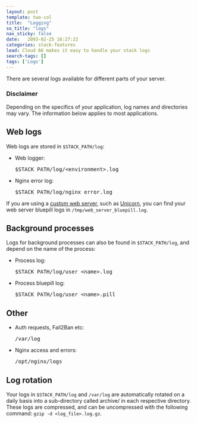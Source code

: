 ```yaml
---
layout: post
template: two-col
title:  "Logging"
so_title: "logs"
nav_sticky: false
date:   2093-02-25 16:27:22
categories: stack-features
lead: Cloud 66 makes it easy to handle your stack logs
search-tags: []
tags: ['Logs']
---
```


There are several logs available for different parts of your server.

<div class="notice">
        <h3>Disclaimer</h3>
        <p>Depending on the specifics of your application, log names and directories may vary. The information below applies to most applications.</p>
    </div>

## Web logs
Web logs are stored in <code>$STACK_PATH/log</code>:

<ul>
<li>Web logger: <pre class="terminal">$STACK_PATH/log/&#60;environment&#62;.log</pre></li>
<li>Nginx error log: <pre class="terminal">$STACK_PATH/log/nginx_error.log</pre></li>
</ul>

If you are using a [custom web server](/web-server/custom-webserver.html), such as [Unicorn](/web-server/unicorn-rack-server.html), you can find your web server bluepill logs in <code>/tmp/web_server_bluepill.log</code>.

## Background processes

Logs for background processes can also be found in <code>$STACK_PATH/log</code>, and depend on the name of the process:

<ul>
<li>Process log: <pre class="terminal">$STACK_PATH/log/user_&#60;name&#62;.log</pre></li>
<li>Process bluepill log: <pre class="terminal">$STACK_PATH/log/user_&#60;name&#62;.pill</pre></li>
</ul>

## Other

<ul>
<li>Auth requests, Fail2Ban etc: <pre class="terminal">/var/log</pre></li>
<li>Nginx access and errors: <pre class="terminal">/opt/nginx/logs</pre></li>
</ul>

## Log rotation
Your logs in `$STACK_PATH/log` and `/var/log` are automatically rotated on a daily basis into a sub-directory called archive/ in each respective directory.
These logs are compressed, and can be uncompressed with the following command: `gzip -d <log_file>.log.gz`.

